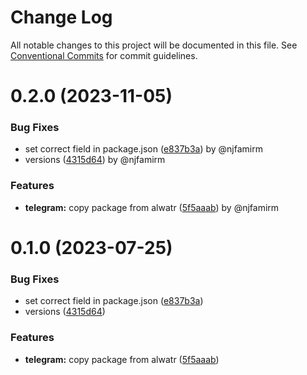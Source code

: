 # Change Log

All notable changes to this project will be documented in this file.
See [Conventional Commits](https://conventionalcommits.org) for commit guidelines.

# 0.2.0 (2023-11-05)

### Bug Fixes

* set correct field in package.json ([e837b3a](https://github.com/njfamirm/alwatr-community/commit/e837b3a6ac7a596f80ae6d2bc24f9aedc91f89ba)) by @njfamirm
* versions ([4315d64](https://github.com/njfamirm/alwatr-community/commit/4315d643a5cb99703b80bb1047358b152c7ad742)) by @njfamirm

### Features

* **telegram:** copy package from alwatr ([5f5aaab](https://github.com/njfamirm/alwatr-community/commit/5f5aaabc3eb0ea49b4a40d4aa63dc7847526b830)) by @njfamirm

# 0.1.0 (2023-07-25)

### Bug Fixes

* set correct field in package.json ([e837b3a](https://github.com/njfamirm/alwatr-community/commit/e837b3a6ac7a596f80ae6d2bc24f9aedc91f89ba))
* versions ([4315d64](https://github.com/njfamirm/alwatr-community/commit/4315d643a5cb99703b80bb1047358b152c7ad742))

### Features

* **telegram:** copy package from alwatr ([5f5aaab](https://github.com/njfamirm/alwatr-community/commit/5f5aaabc3eb0ea49b4a40d4aa63dc7847526b830))
